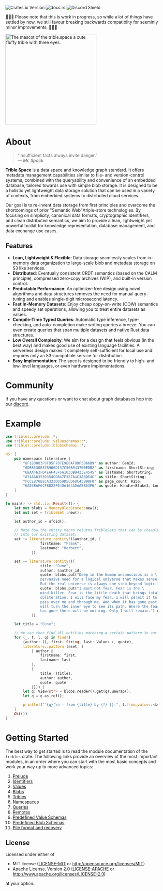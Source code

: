 ![Crates.io Version](https://img.shields.io/crates/v/tribles)
![docs.rs](https://img.shields.io/docsrs/tribles)
![Discord Shield](https://discordapp.com/api/guilds/795317845181464651/widget.png?style=shield)

🚧🚧🚧 Please note that this is work in progress, so while a lot of things have settled by now, we still favour breaking backwards compatiblity for seeminly minor improvements. 🚧🚧🚧


<img src="https://github.com/triblespace/tribles-rust/blob/master/sticker.png?raw=true" width="300"
 alt="The mascot of the trible.space a cute fluffy trible with three eyes."/>


# About

> “Insufficient facts always invite danger.”  
> — *Mr. Spock*

**Trible Space** is a data space and knowledge graph standard. It offers metadata management capabilities similar to file- and version-control systems, combined with the queryability and convenience of an embedded database, tailored towards use with simple blob storage. It is designed to be a holistic yet lightweight data storage solution that can be used in a variety of contexts, from embedded systems to distributed cloud services.

Our goal is to re-invent data storage from first principles and overcome the shortcomings of prior "Semantic Web"/triple-store technologies. By focusing on simplicity, canonical data formats, cryptographic identifiers, and clean distributed semantics, we aim to provide a lean, lightweight yet powerful toolkit for knowledge representation, database management, and data exchange use cases.

## Features

- **Lean, Lightweight & Flexible**: Data storage seamlessly scales from in-memory data organization to large-scale blob and metadata storage on S3 like services.
- **Distributed**: Eventually consistent CRDT semantics (based on the CALM principle), compressed zero-copy archives (WIP), and built-in version control.
- **Predictable Performance**: An optimizer-free design using novel algorithms and data structures removes the need for manual query-tuning and enables single-digit microsecond latency.  
- **Fast In-Memory Datasets**: Enjoy cheap copy-on-write (COW) semantics and speedy set operations, allowing you to treat entire datasets as values.
- **Compile-Time Typed Queries**: Automatic type inference, type-checking, and auto-completion make writing queries a breeze. You can even create queries that span multiple datasets and native Rust data structures.
- **Low Overall Complexity**: We aim for a design that feels obvious (in the best way) and makes good use of existing language facilities. A serverless design makes it completely self-sufficient for local use and requires only an S3-compatible service for distribution.
- **Easy Implementation**: The spec is designed to be friendly to high- and low-level languages, or even hardware implementations.

# Community

If you have any questions or want to chat about graph databases hop into our [discord](https://discord.gg/v7AezPywZS).

# Example

```rust
use tribles::prelude::*;
use tribles::prelude::valueschemas::*;
use tribles::prelude::blobschemas::*;

NS! {
    pub namespace literature {
        "8F180883F9FD5F787E9E0AF0DF5866B9" as author: GenId;
        "0DBB530B37B966D137C50B943700EDB2" as firstname: ShortString;
        "6BAA463FD4EAF45F6A103DB9433E4545" as lastname: ShortString;
        "A74AA63539354CDA47F387A4C3A8D54C" as title: ShortString;
        "FCCE870BECA333D059D5CD68C43B98F0" as page_count: R256;
        "6A03BAF6CFB822F04DA164ADAAEB53F6" as quote: Handle<Blake3, LongString>;
    }
}

fn main() -> std::io::Result<()> {
    let mut blobs = MemoryBlobStore::new();
    let mut set = TribleSet::new();

    let author_id = ufoid();

    // Note how the entity macro returns TribleSets that can be cheaply merged
    // into our existing dataset.
    set += literature::entity!(&author_id, {
                firstname: "Frank",
                lastname: "Herbert",
            });

    set += literature::entity!({
                title: "Dune",
                author: &author_id,
                quote: blobs.put("Deep in the human unconscious is a \
                pervasive need for a logical universe that makes sense. \
                But the real universe is always one step beyond logic.").unwrap(),
                quote: blobs.put("I must not fear. Fear is the \
                mind-killer. Fear is the little-death that brings total \
                obliteration. I will face my fear. I will permit it to \
                pass over me and through me. And when it has gone past I \
                will turn the inner eye to see its path. Where the fear \
                has gone there will be nothing. Only I will remain.").unwrap(),
            });

    let title = "Dune";

    // We can then find all entities matching a certain pattern in our dataset.
    for (_, f, l, q) in find!(
        (author: (), first: String, last: Value<_>, quote),
        literature::pattern!(&set, [
            { author @
                firstname: first,
                lastname: last
            },
            {
                title: (title),
                author: author,
                quote: quote
            }])) {
        let q: View<str> = blobs.reader().get(q).unwrap();
        let q = q.as_ref();

        println!("'{q}'\n - from {title} by {f} {}.", l.from_value::<&str>())
    }
    Ok(())
}
```

# Getting Started

The best way to get started is to read the module documentation of the `tribles` crate. The following links provide an overview of the most important modules, in an order where you can start with the most basic concepts and work your way up to more advanced topics:

1. [Prelude](https://docs.rs/tribles/latest/tribles/prelude/index.html)
2. [Identifiers](https://docs.rs/tribles/latest/tribles/id/index.html)
3. [Values](https://docs.rs/tribles/latest/tribles/value/index.html)
4. [Blobs](https://docs.rs/tribles/latest/tribles/blob/index.html)
5. [Tribles](https://docs.rs/tribles/latest/tribles/trible/index.html)
6. [Namespaces](https://docs.rs/tribles/latest/tribles/namespace/index.html)
7. [Queries](https://docs.rs/tribles/latest/tribles/query/index.html)
8. [Remotes](https://docs.rs/tribles/latest/tribles/remote/index.html)
9. [Predefined Value Schemas](https://docs.rs/tribles/latest/tribles/value/schemas/index.html)
10. [Predefined Blob Schemas](https://docs.rs/tribles/latest/tribles/blob/schemas/index.html)
11. [Pile format and recovery](docs/pile.md)
## License

Licensed under either of

* MIT license ([LICENSE-MIT](LICENSE-MIT) or <http://opensource.org/licenses/MIT>)
* Apache License, Version 2.0 ([LICENSE-APACHE](LICENSE-APACHE) or <http://www.apache.org/licenses/LICENSE-2.0>)

at your option.
